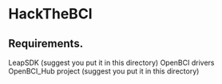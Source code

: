 # HackTheBCI


## Requirements.
LeapSDK (suggest you put it in this directory)
OpenBCI drivers
OpenBCI_Hub project (suggest you put it in this directory)
